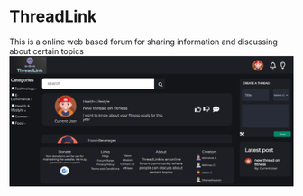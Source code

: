 # ThreadLink 
This is a online web based forum for sharing information and discussing about certain topics
![Threadlink Preview](images/threadlink%20preview.jpg)
